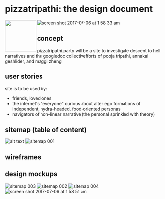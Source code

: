 # pizzatripathi: the design document
<img align="left" width="100" height="100" src="https://user-images.githubusercontent.com/26982619/27807441-abcb94e2-5ff5-11e7-9b58-9e336fb61e46.jpg"> 

![screen shot 2017-07-06 at 1 58 33 am](https://user-images.githubusercontent.com/26982619/27903591-b62c2564-61ee-11e7-9ab4-d18cd5eadea3.png)
## concept 
pizzatripathi.party will be a site to investigate descent to hell narratives and the googledoc collectivefforts of pooja tripathi, annakai geshlider, and maggi zheng
## user stories
site is to be used by:
* friends, loved ones 
* the internet's "everyone" curious about alter ego formations of independent, hydra-headed, food-oriented personas
* navigators of non-linear narrative (the personal sprinkled with theory)
## sitemap (table of content) 
![alt text](https://user-images.githubusercontent.com/26982619/27902222-c7e92086-61e9-11e7-94c4-96ef8f26740c.png)
![sitemap 001](https://user-images.githubusercontent.com/26982619/27902606-358dcf14-61eb-11e7-8372-4aa147b6e925.png)
## wireframes
## design mockups 
![sitemap 003](https://user-images.githubusercontent.com/26982619/27902615-3dbb4fb8-61eb-11e7-9afb-09ba5f315ed7.png)
![sitemap 002](https://user-images.githubusercontent.com/26982619/27902617-3fabbea2-61eb-11e7-88e6-dcac4a87f532.png)
![sitemap 004](https://user-images.githubusercontent.com/26982619/27902608-38391c96-61eb-11e7-9b44-491eda7b37be.png)
![screen shot 2017-07-06 at 1 58 51 am](https://user-images.githubusercontent.com/26982619/27903593-b97959f8-61ee-11e7-8a8f-c509e2d33ed1.png)
